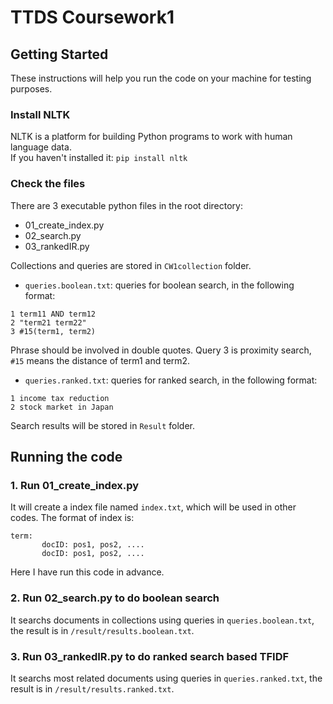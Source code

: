 # TTDS Coursework1

## Getting Started
These instructions will help you run the code on your machine for testing purposes.
### Install NLTK
NLTK is a platform for building Python programs to work with human language data.  
If you haven't installed it: `pip install nltk`   
### Check the files
There are 3 executable python files in the root directory:   
  * 01_create_index.py
  * 02_search.py
  * 03_rankedIR.py

Collections and queries are stored in `CW1collection` folder.
* `queries.boolean.txt`: queries for boolean search, in the following format:  
```
1 term11 AND term12         
2 "term21 term22"           
3 #15(term1, term2)
```
Phrase should be involved in double quotes. Query 3 is proximity search, `#15` means the distance of term1 and term2.    

* `queries.ranked.txt`: queries for ranked search, in the following format:   
```
1 income tax reduction  
2 stock market in Japan  
```
Search results will be stored in `Result` folder.

## Running the code  
### 1. Run 01_create_index.py
It will create a index file named `index.txt`, which will be used in other codes. The format of index is:  
```
term: 
       docID: pos1, pos2, .... 
       docID: pos1, pos2, ....
```
Here I have run this code in advance.  

### 2. Run 02_search.py to do boolean search
It searchs documents in collections using queries in `queries.boolean.txt`, the result is in `/result/results.boolean.txt`.  

### 3. Run 03_rankedIR.py to do ranked search based TFIDF
It searchs most related documents using queries in `queries.ranked.txt`, the result is in `/result/results.ranked.txt`.
